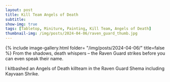 ```yaml
---
layout: post
title: Kill Team Angels of Death
subtitle:
show-img: true
tags: [Tabletop, Miniture, Painting, Kill Team, Angels of Death]
thumbnail-img: /img/posts/2024-04-06/raven_guard_thumb.jpg
---
```


{% include image-gallery.html folder= "/img/posts/2024-04-06/" title=false %}
From the shadows, death whispers – the Raven Guard strikes before you can even speak their name.

I kitbashed an Angels of Death killteam in the Raven Guard Shema including Kayvaan Shrike.
